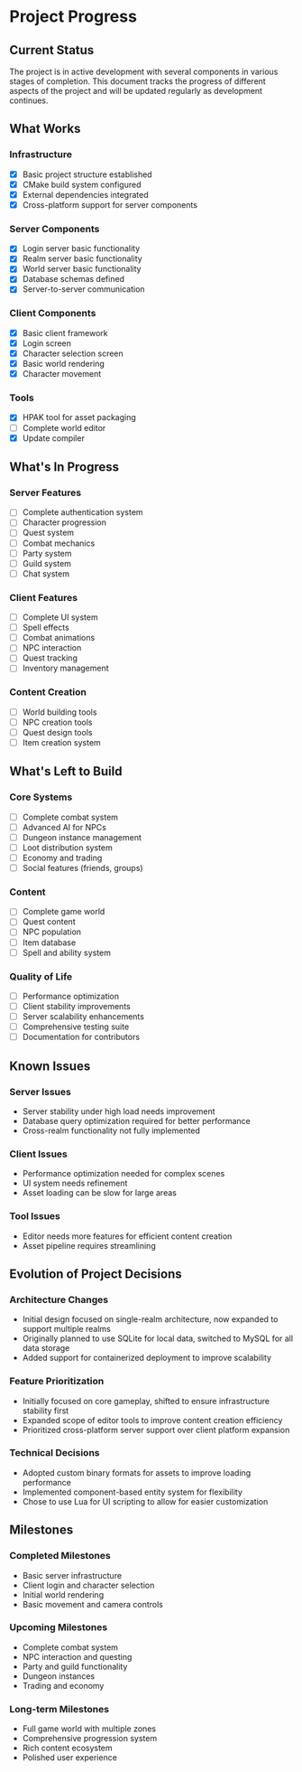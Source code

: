 # Project Progress

## Current Status

The project is in active development with several components in various stages of completion. This document tracks the progress of different aspects of the project and will be updated regularly as development continues.

## What Works

### Infrastructure
- [x] Basic project structure established
- [x] CMake build system configured
- [x] External dependencies integrated
- [x] Cross-platform support for server components

### Server Components
- [x] Login server basic functionality
- [x] Realm server basic functionality
- [x] World server basic functionality
- [x] Database schemas defined
- [x] Server-to-server communication

### Client Components
- [x] Basic client framework
- [x] Login screen
- [x] Character selection screen
- [x] Basic world rendering
- [x] Character movement

### Tools
- [x] HPAK tool for asset packaging
- [ ] Complete world editor
- [x] Update compiler

## What's In Progress

### Server Features
- [ ] Complete authentication system
- [ ] Character progression
- [ ] Quest system
- [ ] Combat mechanics
- [ ] Party system
- [ ] Guild system
- [ ] Chat system

### Client Features
- [ ] Complete UI system
- [ ] Spell effects
- [ ] Combat animations
- [ ] NPC interaction
- [ ] Quest tracking
- [ ] Inventory management

### Content Creation
- [ ] World building tools
- [ ] NPC creation tools
- [ ] Quest design tools
- [ ] Item creation system

## What's Left to Build

### Core Systems
- [ ] Complete combat system
- [ ] Advanced AI for NPCs
- [ ] Dungeon instance management
- [ ] Loot distribution system
- [ ] Economy and trading
- [ ] Social features (friends, groups)

### Content
- [ ] Complete game world
- [ ] Quest content
- [ ] NPC population
- [ ] Item database
- [ ] Spell and ability system

### Quality of Life
- [ ] Performance optimization
- [ ] Client stability improvements
- [ ] Server scalability enhancements
- [ ] Comprehensive testing suite
- [ ] Documentation for contributors

## Known Issues

### Server Issues
- Server stability under high load needs improvement
- Database query optimization required for better performance
- Cross-realm functionality not fully implemented

### Client Issues
- Performance optimization needed for complex scenes
- UI system needs refinement
- Asset loading can be slow for large areas

### Tool Issues
- Editor needs more features for efficient content creation
- Asset pipeline requires streamlining

## Evolution of Project Decisions

### Architecture Changes
- Initial design focused on single-realm architecture, now expanded to support multiple realms
- Originally planned to use SQLite for local data, switched to MySQL for all data storage
- Added support for containerized deployment to improve scalability

### Feature Prioritization
- Initially focused on core gameplay, shifted to ensure infrastructure stability first
- Expanded scope of editor tools to improve content creation efficiency
- Prioritized cross-platform server support over client platform expansion

### Technical Decisions
- Adopted custom binary formats for assets to improve loading performance
- Implemented component-based entity system for flexibility
- Chose to use Lua for UI scripting to allow for easier customization

## Milestones

### Completed Milestones
- Basic server infrastructure
- Client login and character selection
- Initial world rendering
- Basic movement and camera controls

### Upcoming Milestones
- Complete combat system
- NPC interaction and questing
- Party and guild functionality
- Dungeon instances
- Trading and economy

### Long-term Milestones
- Full game world with multiple zones
- Comprehensive progression system
- Rich content ecosystem
- Polished user experience
